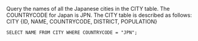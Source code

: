 Query the names of all the Japanese cities in the CITY table. The COUNTRYCODE for Japan is JPN.
The CITY table is described as follows: CITY {ID, NAME, COUNTRYCODE, DISTRICT, POPULATION}

````
SELECT NAME FROM CITY WHERE COUNTRYCODE = "JPN";
````
